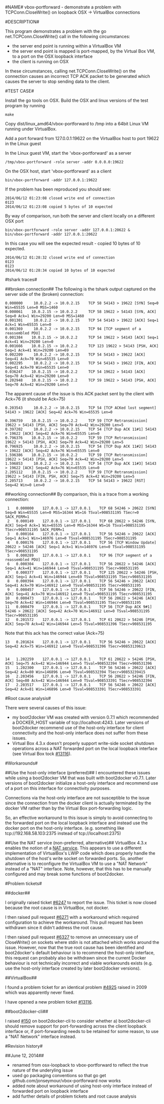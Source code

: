 #NAME#
vbox-portforward - demonstrate a problem with TCPConn.CloseWrite() on loopback OSX -> VirtualBox connections

#DESCRIPTION#

This program demonstrates a problem with the go net.TCPConn.CloseWrite() call in the following circumstances:

* the server end point is running within a VirtualBox VM
* the server end point is mapped is port-mapped, by the Virtual Box VM, to a port on the OSX loopback interface
* the client is running on OSX

In these circumstances, calling net.TCPConn.CloseWrite() on the connection causes an incorrect TCP ACK packet to be 
generated which causes the server to stop sending data to the client.

#TEST CASE#

Install the go tools on OSX.
Build the OSX and linux versions of the test program by running

    make

Copy dist/linux_amd64/vbox-portforward to /tmp into a 64bit Linux VM running under VirtualBox.

Add a port forward from 127.0.0.1:19622 on the VirtualBox host to port 19622 in the Linux guest

In the Linux guest VM, start the 'vbox-portforward' as a server

    /tmp/vbox-portforward -role server -addr 0.0.0.0:19622

On the OSX host, start 'vbox-portforward' as a client

    bin/vbox-portforward -addr 127.0.0.1:19622

If the problem has been reproduced you should see:

    2014/06/12 01:23:08 closed write end of connection
    0123
    2014/06/12 01:23:08 copied 5 bytes of 10 expected

By way of comparison, run both the server and client locally on a different OSX port
   
    bin/vbox-portforward -role server -addr 127.0.0.1:20622 &
    bin/vbox-portforward -addr 127.0.0.1:20622

In this case you will see the expected result - copied 10 bytes of 10 expected.

    2014/06/12 01:28:32 closed write end of connection
    0123
    0123
    2014/06/12 01:28:34 copied 10 bytes of 10 expected

#tshark traces#

##broken connection##
The following is the tshark output captured on the server side of the (broken) connection:

    0.000000     10.0.2.2 -> 10.0.2.15    TCP 58 54143 > 19622 [SYN] Seq=0 Win=65535 Len=0 MSS=1460
    0.000061    10.0.2.15 -> 10.0.2.2     TCP 58 19622 > 54143 [SYN, ACK] Seq=0 Ack=1 Win=29200 Len=0 MSS=1460
    0.001301     10.0.2.2 -> 10.0.2.15    TCP 54 54143 > 19622 [ACK] Seq=1 Ack=1 Win=65535 Len=0
    0.001369     10.0.2.2 -> 10.0.2.15    TCP 94 [TCP segment of a reassembled PDU]
    0.001384    10.0.2.15 -> 10.0.2.2     TCP 54 19622 > 54143 [ACK] Seq=1 Ack=41 Win=29200 Len=0
    0.001666    10.0.2.15 -> 10.0.2.2     TCP 123 19622 > 54143 [PSH, ACK] Seq=1 Ack=41 Win=29200 Len=69
    0.002209     10.0.2.2 -> 10.0.2.15    TCP 54 54143 > 19622 [ACK] Seq=41 Ack=70 Win=65535 Len=0
    0.002295     10.0.2.2 -> 10.0.2.15    TCP 54 54143 > 19622 [FIN, ACK] Seq=41 Ack=70 Win=65535 Len=0
    0.036247    10.0.2.15 -> 10.0.2.2     TCP 54 19622 > 54143 [ACK] Seq=70 Ack=42 Win=29200 Len=0
    0.202948    10.0.2.15 -> 10.0.2.2     TCP 59 19622 > 54143 [PSH, ACK] Seq=70 Ack=42 Win=29200 Len=5

The apparent cause of the issue is this ACK packet sent by the client with Ack=76 (it should be Ack=75)

    0.203543     10.0.2.2 -> 10.0.2.15    TCP 54 [TCP ACKed lost segment] 54143 > 19622 [ACK] Seq=42 Ack=76 Win=65535 Len=0

    0.396759    10.0.2.15 -> 10.0.2.2     TCP 59 [TCP Retransmission] 19622 > 54143 [PSH, ACK] Seq=70 Ack=42 Win=29200 Len=5
    0.397202     10.0.2.2 -> 10.0.2.15    TCP 54 [TCP Dup ACK 11#1] 54143 > 19622 [ACK] Seq=42 Ack=76 Win=65535 Len=0
    0.796376    10.0.2.15 -> 10.0.2.2     TCP 59 [TCP Retransmission] 19622 > 54143 [PSH, ACK] Seq=70 Ack=42 Win=29200 Len=5
    0.796925     10.0.2.2 -> 10.0.2.15    TCP 54 [TCP Dup ACK 11#2] 54143 > 19622 [ACK] Seq=42 Ack=76 Win=65535 Len=0
    1.596386    10.0.2.15 -> 10.0.2.2     TCP 59 [TCP Retransmission] 19622 > 54143 [PSH, ACK] Seq=70 Ack=42 Win=29200 Len=5
    1.596853     10.0.2.2 -> 10.0.2.15    TCP 54 [TCP Dup ACK 11#3] 54143 > 19622 [ACK] Seq=42 Ack=76 Win=65535 Len=0
    2.205112    10.0.2.15 -> 10.0.2.2     TCP 59 [TCP Retransmission] 19622 > 54143 [FIN, PSH, ACK] Seq=75 Ack=42 Win=29200 Len=5
    2.205713     10.0.2.2 -> 10.0.2.15    TCP 54 54143 > 19622 [RST] Seq=42 Win=0 Len=0

##working connection##
By comparison, this is a trace from a working connection:

     1   0.000000    127.0.0.1 -> 127.0.0.1    TCP 68 54246 > 20622 [SYN] Seq=0 Win=65535 Len=0 MSS=16344 WS=16 TSval=908531195 TSecr=0 SACK_PERM=1
     2   0.000149    127.0.0.1 -> 127.0.0.1    TCP 68 20622 > 54246 [SYN, ACK] Seq=0 Ack=1 Win=65535 Len=0 MSS=16344 WS=16 TSval=908531195 TSecr=908531195 SACK_PERM=1
     3   0.000164    127.0.0.1 -> 127.0.0.1    TCP 56 54246 > 20622 [ACK] Seq=1 Ack=1 Win=146976 Len=0 TSval=908531195 TSecr=908531195
     4   0.000176    127.0.0.1 -> 127.0.0.1    TCP 56 [TCP Window Update] 20622 > 54246 [ACK] Seq=1 Ack=1 Win=146976 Len=0 TSval=908531195 TSecr=908531195
     5   0.000289    127.0.0.1 -> 127.0.0.1    TCP 96 [TCP segment of a reassembled PDU]
     6   0.000304    127.0.0.1 -> 127.0.0.1    TCP 56 20622 > 54246 [ACK] Seq=1 Ack=41 Win=146944 Len=0 TSval=908531195 TSecr=908531195
     7   0.000377    127.0.0.1 -> 127.0.0.1    TCP 125 20622 > 54246 [PSH, ACK] Seq=1 Ack=41 Win=146944 Len=69 TSval=908531195 TSecr=908531195
     8   0.000394    127.0.0.1 -> 127.0.0.1    TCP 56 54246 > 20622 [ACK] Seq=41 Ack=70 Win=146912 Len=0 TSval=908531195 TSecr=908531195
     9   0.000457    127.0.0.1 -> 127.0.0.1    TCP 56 54246 > 20622 [FIN, ACK] Seq=41 Ack=70 Win=146912 Len=0 TSval=908531195 TSecr=908531195
    10   0.000473    127.0.0.1 -> 127.0.0.1    TCP 56 20622 > 54246 [ACK] Seq=70 Ack=42 Win=146944 Len=0 TSval=908531195 TSecr=908531195
    11   0.000479    127.0.0.1 -> 127.0.0.1    TCP 56 [TCP Dup ACK 9#1] 54246 > 20622 [ACK] Seq=42 Ack=70 Win=146912 Len=0 TSval=908531195 TSecr=908531195
    12   0.201572    127.0.0.1 -> 127.0.0.1    TCP 61 20622 > 54246 [PSH, ACK] Seq=70 Ack=42 Win=146944 Len=5 TSval=908531396 TSecr=908531195

Note that this ack has the correct value (Ack=75)

    13   0.201624    127.0.0.1 -> 127.0.0.1    TCP 56 54246 > 20622 [ACK] Seq=42 Ack=75 Win=146912 Len=0 TSval=908531396 TSecr=90853139613  


    14   1.202259    127.0.0.1 -> 127.0.0.1    TCP 61 20622 > 54246 [PSH, ACK] Seq=75 Ack=42 Win=146944 Len=5 TSval=908532394 TSecr=908531396
    15   1.202300    127.0.0.1 -> 127.0.0.1    TCP 56 54246 > 20622 [ACK] Seq=42 Ack=80 Win=146896 Len=0 TSval=908532394 TSecr=90853239415  
    16   2.203456    127.0.0.1 -> 127.0.0.1    TCP 56 20622 > 54246 [FIN, ACK] Seq=80 Ack=42 Win=146944 Len=0 TSval=908533391 TSecr=908532394
    17   2.203517    127.0.0.1 -> 127.0.0.1    TCP 56 54246 > 20622 [ACK] Seq=42 Ack=81 Win=146896 Len=0 TSval=908533391 TSecr=908533391

#Root cause analysis#

There were several causes of this issue:

* my boot2docker VM was created with version 0.7.1 which recommended a DOCKER_HOST variable of tcp://localhost:4243. Later versions of boot2docker recommend use of the host-only interface for client connectivity and the host-only interface does not suffer from these issues.
* Virtual Box 4.3.x doesn't properly support write-side socket shutdown operations across a NAT forwarded port on the local loopback interface (see Virtual Box tock [\#13116](https://www.virtualbox.org/ticket/13116)).

#Workarounds#

##Use the host-only interface (preferred)##
I encountered these issues while using a boot2docker VM that was built with boot2docker v0.7.1. Later versions of boot2docker
initialize a host-only interface and recommend use of a port on this interface for connectivity purposes. 

Connections via
the host-only interface are not susceptible to the issue since the connection from the docker client is actually terminated by
the docker VM rather than by the Virtual Box port-forwarding logic. 

So, an effective workaround to this issue is simply to avoid connecting to the forwarded port on the local loopback interface 
and instead use the docker port on the host-only interface. (e.g. something like tcp://192.168.58.103:2375 instead of tcp://localhost:2375)

##Use the NAT service (non-preferred, alternative)##
VirtualBox 4.3.x enables the notion of a [NAT service](http://www.virtualbox.org/manual/ch06.html#network_nat_service). 
This appears to use a different implementation of VirtualBox's LWIP code which does properly handle the shutdown of the 
host's write socket on forwarded ports. So, another alternative is to reconfigure the VirtualBox VM to use 
a "NAT Network" instead of a "NAT" interface. Note, however, that this has to be manually configured and 
may break some functions of boot2docker.


#Problem tickets#

##docker##

I originally raised ticket [#6247](https://github.com/dotcloud/docker/issues/6247) to report the issue. This ticket is now closed because the root cause is in VirtualBox, not docker.

I then raised pull request [#6271](https://github.com/dotcloud/docker/issues/6271) with a workaround which required configuration to achieve the workaround. This pull request has been withdrawn since it didn't address the root cause.

I then raised pull request [#6327](https://github.com/dotcloud/docker/pull/6327) to remove an unnecessary use of CloseWrite() on sockets
where stdin is not attached which works around the issue. However, now that the true root cause has been identified and boot2docker's default
behaviour is to recommend the host-only interface, this request can probably also be withdrawn since the current Docker behaviour is not
technically incorrect and viable workarounds exists (e.g. use the host-only interface created by later boot2docker versions).

##VirtualBox##

I found a problem ticket for an identical problem [\#4925](https://www.virtualbox.org/ticket/4925) raised in 2009 which was apparently never fixed.

I have opened a new problem ticket [\#13116](https://www.virtualbox.org/ticket/13116).

##boot2docker-cli##

I raised [\#150](https://github.com/boot2docker/boot2docker-cli/issues/150) on boot2docker-cli to consider whether a) boot2docker-cli should
remove support for port-forwarding across the client loopback interface or, if port-forwarding needs to be retained for some reason, to use a "NAT Network"
interface instead.

#Revision history#

##June 12, 2014##

* renamed from osx-loopback to vbox-portforward to reflect the true nature of the underyling issue
* used go packaging conventions so that go get github.com/jonseymour/vbox-portforward now works
* added note about workaround of using host-only interface instead of forwarded port on loopback interface
* add further details of problem tickets and root cause analysis
